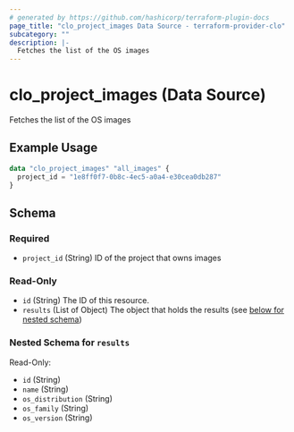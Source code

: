 ```yaml
---
# generated by https://github.com/hashicorp/terraform-plugin-docs
page_title: "clo_project_images Data Source - terraform-provider-clo"
subcategory: ""
description: |-
  Fetches the list of the OS images
---
```


# clo_project_images (Data Source)

Fetches the list of the OS images

## Example Usage

```terraform
data "clo_project_images" "all_images" {
  project_id = "1e8ff0f7-0b8c-4ec5-a0a4-e30cea0db287"
}
```

<!-- schema generated by tfplugindocs -->
## Schema

### Required

- `project_id` (String) ID of the project that owns images

### Read-Only

- `id` (String) The ID of this resource.
- `results` (List of Object) The object that holds the results (see [below for nested schema](#nestedatt--results))

<a id="nestedatt--results"></a>
### Nested Schema for `results`

Read-Only:

- `id` (String)
- `name` (String)
- `os_distribution` (String)
- `os_family` (String)
- `os_version` (String)


